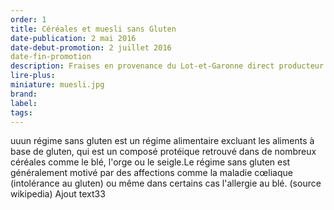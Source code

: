 ```yaml
---
order: 1
title: Céréales et muesli sans Gluten
date-publication: 2 mai 2016
date-debut-promotion: 2 juillet 2016
date-fin-promotion
description: Fraises en provenance du Lot-et-Garonne direct producteur
lire-plus: 
miniature: muesli.jpg
brand:
label: 
tags:
---
```

<!--fin-excerpt-->
<!-- ******************************** -->
<!-- **** début contenu détaillé **** -->

uuun régime sans gluten est un régime alimentaire excluant les aliments à base de gluten, qui est un composé protéique retrouvé dans de nombreux céréales comme le blé, l'orge ou le seigle.Le régime sans gluten est généralement motivé par des affections comme la maladie cœliaque (intolérance au gluten) ou même dans certains cas l'allergie au blé. 
(source wikipedia)
Ajout text33

<!-- **** fin contenu détaillé **** -->
<!-- ****************************** -->